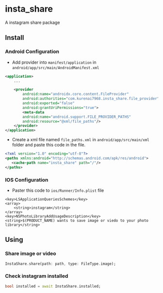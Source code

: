 # insta_share

A instagram share package

## Install

### Android Configuration

- Add provider into `manifest/application` in `android/app/src/main/AndroidManifest.xml`

```xml
<application>
    ...

    <provider
        android:name="androidx.core.content.FileProvider"
        android:authorities="com.kurenai7968.insta_share.file_provider"
        android:exported="false"
        android:grantUriPermissions="true">
        <meta-data
        android:name="android.support.FILE_PROVIDER_PATHS"
        android:resource="@xml/file_paths"/>
    </provider>
</application>
```

- Create a xml file named `file_paths.xml` in `android/app/src/main/xml` folder and paste this code in the file.

```xml
<?xml version="1.0" encoding="utf-8"?>
<paths xmlns:android="http://schemas.android.com/apk/res/android">
   <cache-path name="insta_share" path="/"/>
</paths>
```

### IOS Configuration

- Paster this code to `ios/Runner/Info.plist` file

```plist
<key>LSApplicationQueriesSchemes</key>
<array>
    <string>instagram</string>
</array>
<key>NSPhotoLibraryAddUsageDescription</key>
<string>$(PRODUCT_NAME) wants to save image or viedo to your photo library</string>
```

## Using

### Share image or video

```dart
InstaShare.share(path: path, type: FileType.image);
```

### Check instagram installed

```dart
bool installed = await InstaShare.installed;
```
